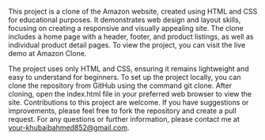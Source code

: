 This project is a clone of the Amazon website, created using HTML and CSS for educational purposes. It demonstrates web design and layout skills, focusing on creating a responsive and visually appealing site. The clone includes a home page with a header, footer, and product listings, as well as individual product detail pages. To view the project, you can visit the live demo at Amazon Clone.

The project uses only HTML and CSS, ensuring it remains lightweight and easy to understand for beginners. To set up the project locally, you can clone the repository from GitHub using the command git clone. After cloning, open the index.html file in your preferred web browser to view the site. Contributions to this project are welcome. If you have suggestions or improvements, please feel free to fork the repository and create a pull request. For any questions or further information, please contact me at your-khubaibahmed852@gmail.com.
